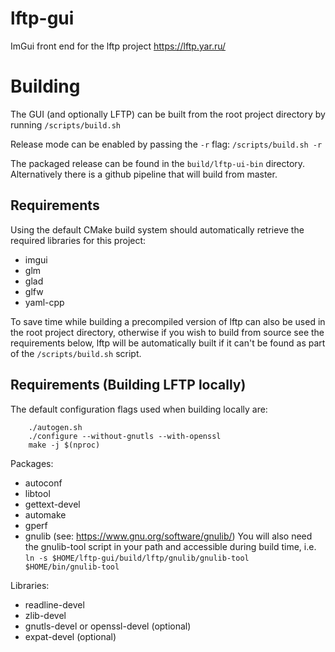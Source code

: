 # lftp-gui
ImGui front end for the lftp project https://lftp.yar.ru/

# Building

The GUI (and optionally LFTP) can be built from the root project directory by running `/scripts/build.sh`

Release mode can be enabled by passing the `-r` flag: `/scripts/build.sh -r`

The packaged release can be found in the `build/lftp-ui-bin` directory. Alternatively there is a github pipeline that will build from master.

## Requirements

Using the default CMake build system should automatically retrieve the required libraries for this project:
- imgui
- glm
- glad
- glfw
- yaml-cpp

To save time while building a precompiled version of lftp can also be used in the root project directory, otherwise if you wish to build from source
see the requirements below, lftp will be automatically built if it can't be found as part of the `/scripts/build.sh` script.

## Requirements (Building LFTP locally)

The default configuration flags used when building locally are:
```
    ./autogen.sh
    ./configure --without-gnutls --with-openssl
    make -j $(nproc)
```

Packages:
- autoconf
- libtool
- gettext-devel
- automake
- gperf
- gnulib (see: https://www.gnu.org/software/gnulib/)
  You will also need the gnulib-tool script in your path and accessible during build time, i.e.
  `ln -s $HOME/lftp-gui/build/lftp/gnulib/gnulib-tool $HOME/bin/gnulib-tool`

Libraries:
- readline-devel
- zlib-devel
- gnutls-devel or openssl-devel (optional)
- expat-devel (optional)
